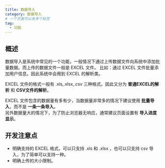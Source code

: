 ```yaml
---
title: 数据导入
category: 数据导入
# 一个页面可以有多个标签
tag:
  - 功能
---
```


## 概述 

数据导入是系统中常见的一个功能，一般情况下通过上传数据文件向系统中添加批量数据。而上传的数据文件一般是 EXCEL 文件。 
比如：通过 EXCEL 文件批量添加用户信息。因此系统中会用到 EXCEL 的解析类。

EXCEL 文件的格式一般有 .xls,.xlsx,.csv 三种格式。因此又分为 **普通EXCEL的解析** 和 **CSV文件的解析**。

EXCEL 文件包含的数据量有多有少，当数据量非常多的情况下建议使用 **批量导入**，而不是 **一条一条导入**。  
另外数据量大的情况下，为了防止浏览器无响应，通常建议页面设置有 **导入进度显示**。

## 开发注意点

- 明确支持的 EXCEL 格式，可以只支持 .xls 和 .xlsx ，也可以只支持 csv 导入，为了简单可以支持一种。
- 明确上传的大小限制。


